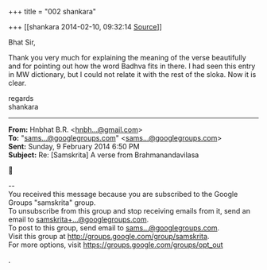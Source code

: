 +++
title = "002 shankara"

+++
[[shankara	2014-02-10, 09:32:14 [Source](https://groups.google.com/g/samskrita/c/i6JA0QVp9Wo)]]



Bhat Sir,  
  
Thank you very much for explaining the meaning of the verse beautifully and for pointing out how the word Badhva fits in there. I had seen this entry in MW dictionary, but I could not relate it with the rest of the sloka. Now it is clear.



regards  
shankara  

------------------------------------------------------------------------

**From:** Hnbhat B.R. \<[hnbh...@gmail.com]()\>  
**To:** "[sams...@googlegroups.com]()" \<[sams...@googlegroups.com]()\>  
**Sent:** Sunday, 9 February 2014 6:50 PM  
**Subject:** Re: \[Samskrita\] A verse from Brahmanandavilasa  

  



--  
You received this message because you are subscribed to the Google Groups "samskrita" group.  
To unsubscribe from this group and stop receiving emails from it, send an email to [samskrita+...@googlegroups.com]().  
To post to this group, send email to [sams...@googlegroups.com]().  
Visit this group at <http://groups.google.com/group/samskrita>.  
For more options, visit <https://groups.google.com/groups/opt_out>

.  

  
  

